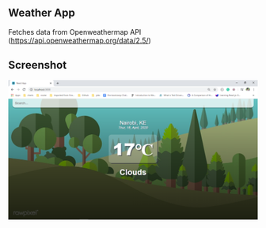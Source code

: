 ## Weather App
Fetches data from Openweathermap API (https://api.openweathermap.org/data/2.5/) 

## Screenshot
![Nairobi](src/assets/Nairobi.png)

